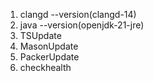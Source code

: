 1. clangd --version(clangd-14)
2. java --version(openjdk-21-jre)
3. TSUpdate
4. MasonUpdate
5. PackerUpdate
6. checkhealth
